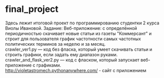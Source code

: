 # final_project
Здесь лежит итоговой проект по программированию студентки 2 курса Виолы Ивановой.
Задание: Веб-приложение: с определённой периодичностью скачивает новые статьи из газеты "Коммерсант" и строит для пользователя график частотности самых частотных политических терминов за неделю и за месяц.
<br>
crawler_ver1.py — код без фласка, который умеет скачивать статьи и строить графики, если задать ему диапазон руками.
<br>
crawler_and_flask_ver2.py — код с фласком, который запускает веб-приложение с графиками. 
<br>
http://violetastromech.pythonanywhere.com/ - сайт с приложением
